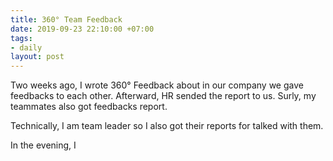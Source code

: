 ```yaml
---
title: 360° Team Feedback
date: 2019-09-23 22:10:00 +07:00
tags:
- daily
layout: post
---
```


Two weeks ago, I wrote 360° Feedback about in our company we gave feedbacks to each other. Afterward, HR sended the report to us. Surly, my teammates also got feedbacks report.

Technically, I am team leader so I also got their reports for talked with them.

In the evening, I
